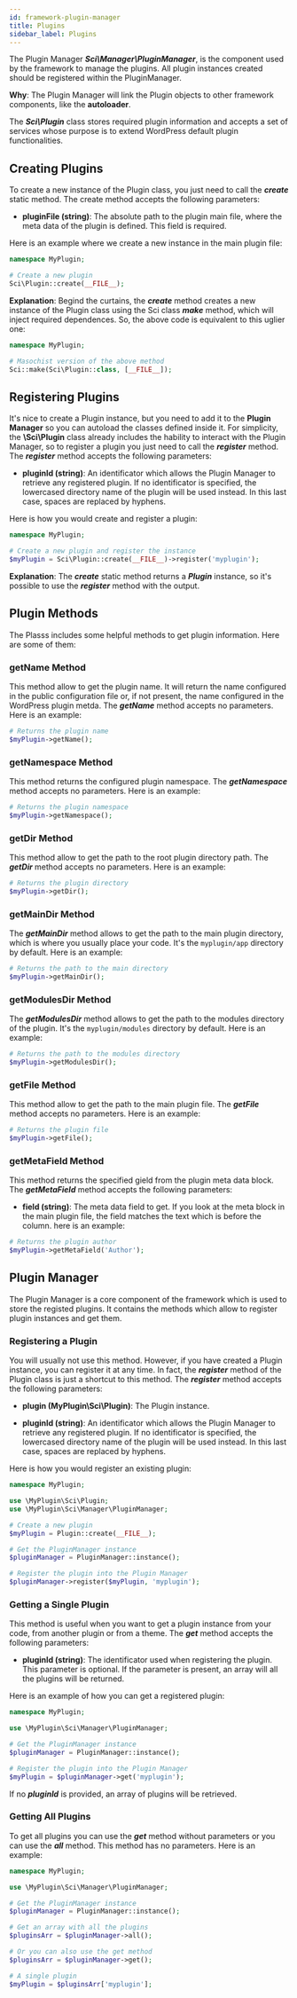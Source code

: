```yaml
---
id: framework-plugin-manager
title: Plugins
sidebar_label: Plugins
---
```


The Plugin Manager **_Sci\Manager\PluginManager_**, is the component used by the framework to manage the plugins. All plugin instances created should be registered within the PluginManager.

**Why**: The Plugin Manager will link the Plugin objects to other framework components, like the **autoloader**.

The **_Sci\Plugin_** class stores required plugin information and accepts a set of services whose purpose is to extend WordPress default plugin functionalities.

## Creating Plugins

To create a new instance of the Plugin class, you just need to call the **_create_** static method. The create method accepts the following parameters:

* **pluginFile (string)**: The absolute path to the plugin main file, where the meta data of the plugin is defined. This field is required.

Here is an example where we create a new instance in the main plugin file:

```php
namespace MyPlugin;

# Create a new plugin
Sci\Plugin::create(__FILE__);
```

**Explanation**: Begind the curtains, the **_create_** method creates a new instance of the Plugin class using the Sci class **_make_** method, which will inject required dependences. So, the above code is equivalent to this uglier one:
```php
namespace MyPlugin;

# Masochist version of the above method
Sci::make(Sci\Plugin::class, [__FILE__]);
```
## Registering Plugins

It's nice to create a Plugin instance, but you need to add it to the **Plugin Manager** so you can autoload the classes defined inside it. For simplicity, the **\Sci\Plugin** class already includes the hability to interact with the Plugin Manager, so to register a plugin you just need to call the **_register_** method. The **_register_** method accepts the following parameters:

* **pluginId (string)**: An identificator which allows the Plugin Manager to retrieve any registered plugin. If no identificator is specified, the lowercased directory name of the plugin will be used instead. In this last case, spaces are replaced by hyphens.

Here is how you would create and register a plugin:

```php
namespace MyPlugin;

# Create a new plugin and register the instance
$myPlugin = Sci\Plugin::create(__FILE__)->register('myplugin');
```
**Explanation**: The **_create_** static method returns a **_Plugin_** instance, so it's possible to use the **_register_** method with the output.

## Plugin Methods

The Plasss includes some helpful methods to get plugin information. Here are some of them:

### getName Method

This method allow to get the plugin name. It will return the name configured in the public configuration file or, if not present, the name configured in the WordPress plugin metda. The **_getName_** method accepts no parameters. Here is an example:

```php
# Returns the plugin name
$myPlugin->getName();
```

### getNamespace Method

This method returns the configured plugin namespace. The **_getNamespace_** method accepts no parameters. Here is an example:

```php
# Returns the plugin namespace
$myPlugin->getNamespace();
```

### getDir Method

This method allow to get the path to the root plugin directory path. The **_getDir_** method accepts no parameters. Here is an example:

```php
# Returns the plugin directory
$myPlugin->getDir();
```

### getMainDir Method

The **_getMainDir_** method allows to get the path to the main plugin directory, which is where you usually place your code. It's the ```myplugin/app``` directory by default. Here is an example:

```php
# Returns the path to the main directory
$myPlugin->getMainDir();
```


### getModulesDir Method

The **_getModulesDir_** method allows to get the path to the modules directory of the plugin. It's the ```myplugin/modules``` directory by default. Here is an example:

```php
# Returns the path to the modules directory
$myPlugin->getModulesDir();
```
### getFile Method

This method allow to get the path to the main plugin file. The **_getFile_** method accepts no parameters. Here is an example:

```php
# Returns the plugin file
$myPlugin->getFile();
```

### getMetaField Method

This method returns the specified gield from the plugin meta data block. The **_getMetaField_** method accepts the following parameters:

* **field (string)**: The meta data field to get. If you look at the meta block in the main plugin file, the field matches the text which is before the column. here is an example:

```php
# Returns the plugin author
$myPlugin->getMetaField('Author');
```

## Plugin Manager

The Plugin Manager is a core component of the framework which is used to store the registed plugins. It contains the methods which allow to register plugin instances and get them.

### Registering a Plugin

You will usually not use this method. However, if you have created a Plugin instance, you can register it at any time. In fact, the **_register_** method of the Plugin class is just a shortcut to this method. The **_register_** method accepts the following parameters:

* **plugin (MyPlugin\Sci\Plugin)**: The Plugin instance.

* **pluginId (string)**: An identificator which allows the Plugin Manager to retrieve any registered plugin. If no identificator is specified, the lowercased directory name of the plugin will be used instead. In this last case, spaces are replaced by hyphens.

Here is how you would register an existing plugin:
```php
namespace MyPlugin;

use \MyPlugin\Sci\Plugin;
use \MyPlugin\Sci\Manager\PluginManager;

# Create a new plugin
$myPlugin = Plugin::create(__FILE__);

# Get the PluginManager instance
$pluginManager = PluginManager::instance();

# Register the plugin into the Plugin Manager
$pluginManager->register($myPlugin, 'myplugin');

```

### Getting a Single Plugin

This method is useful when you want to get a plugin instance from your code, from another plugin or from a theme. The **_get_** method accepts the following parameters:


* **pluginId (string)**: The identificator used when registering the plugin. This parameter is optional. If the parameter is present, an array will all the plugins will be returned.

Here is an example of how you can get a registered plugin:

```php
namespace MyPlugin;

use \MyPlugin\Sci\Manager\PluginManager;

# Get the PluginManager instance
$pluginManager = PluginManager::instance();

# Register the plugin into the Plugin Manager
$myPlugin = $pluginManager->get('myplugin');

```

If no **_pluginId_** is provided, an array of plugins will be retrieved.

### Getting All Plugins
To get all plugins you can use the **_get_** method without parameters or you can use the **_all_** method. This method has no parameters. Here is an example:

```php
namespace MyPlugin;

use \MyPlugin\Sci\Manager\PluginManager;

# Get the PluginManager instance
$pluginManager = PluginManager::instance();

# Get an array with all the plugins
$pluginsArr = $pluginManager->all();

# Or you can also use the get method
$pluginsArr = $pluginManager->get();

# A single plugin
$myPlugin = $pluginsArr['myplugin'];

```